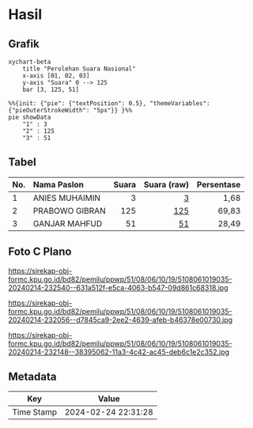 # Hasil

## Grafik

```mermaid
xychart-beta
    title "Perolehan Suara Nasional"
    x-axis [01, 02, 03]
    y-axis "Suara" 0 --> 125
    bar [3, 125, 51]
```

```mermaid
%%{init: {"pie": {"textPosition": 0.5}, "themeVariables": {"pieOuterStrokeWidth": "5px"}} }%%
pie showData
    "1" : 3
    "2" : 125
    "3" : 51
```

## Tabel

| No. | Nama Paslon    | Suara | Suara (raw) | Persentase |
|:--- |:-------------- | -----:| -----------:| ----------:|
| 1   | ANIES MUHAIMIN | 3     | [3][p-1]    | 1,68       |
| 2   | PRABOWO GIBRAN | 125   | [125][p-2]  | 69,83      |
| 3   | GANJAR MAHFUD  | 51    | [51][p-3]   | 28,49      |


[p-1]: https://github.com/gigit-pemilu/pemilu-2024/blob/main/pilpres/hitung-suara/sub/51-bali/sub/08-buleleng/sub/06-buleleng/sub/1019-banyuning/sub/035-tps/sub/paslon-1.txt
[p-2]: https://github.com/gigit-pemilu/pemilu-2024/blob/main/pilpres/hitung-suara/sub/51-bali/sub/08-buleleng/sub/06-buleleng/sub/1019-banyuning/sub/035-tps/sub/paslon-2.txt
[p-3]: https://github.com/gigit-pemilu/pemilu-2024/blob/main/pilpres/hitung-suara/sub/51-bali/sub/08-buleleng/sub/06-buleleng/sub/1019-banyuning/sub/035-tps/sub/paslon-3.txt

## Foto C Plano

https://sirekap-obj-formc.kpu.go.id/bd82/pemilu/ppwp/51/08/06/10/19/5108061019035-20240214-232540--631a512f-e5ca-4063-b547-09d861c68318.jpg

https://sirekap-obj-formc.kpu.go.id/bd82/pemilu/ppwp/51/08/06/10/19/5108061019035-20240214-232056--d7845ca9-2ee2-4639-afeb-b46378e00730.jpg

https://sirekap-obj-formc.kpu.go.id/bd82/pemilu/ppwp/51/08/06/10/19/5108061019035-20240214-232148--38395062-11a3-4c42-ac45-deb6c1e2c352.jpg


## Metadata

| Key        | Value               |
| ---------- | ------------------- |
| Time Stamp | 2024-02-24 22:31:28 |



